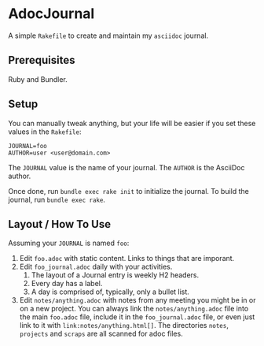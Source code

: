 # AdocJournal

A simple `Rakefile` to create and maintain my `asciidoc` journal.

## Prerequisites

Ruby and Bundler.

## Setup

You can manually tweak anything, but your life will be easier if you set
these values in the `Rakefile`:

    JOURNAL=foo
    AUTHOR=user <user@domain.com>

The `JOURNAL` value is the name of your journal.
The `AUTHOR` is the AsciiDoc author.

Once done, run `bundle exec rake init` to initialize the journal.
To build the journal, run `bundle exec rake`.

## Layout / How To Use

Assuming your `JOURNAL` is named `foo`:

1. Edit `foo.adoc` with static content. Links to things that are 
   imporant.
2. Edit `foo_journal.adoc` daily with your activities.
   1. The layout of a Journal entry is weekly H2 headers.
   2. Every day has a label.
   3. A day is comprised of, typically, only a bullet list.
3. Edit `notes/anything.adoc` with notes from any meeting you might be
   in or on a new project. You can always link the `notes/anything.adoc`
   file into the main `foo.adoc` file, include it in the `foo_journal.adoc`
   file, or even just link to it with `link:notes/anything.html[]`.
   The directories `notes`, `projects` and `scraps` are all scanned for adoc files.

